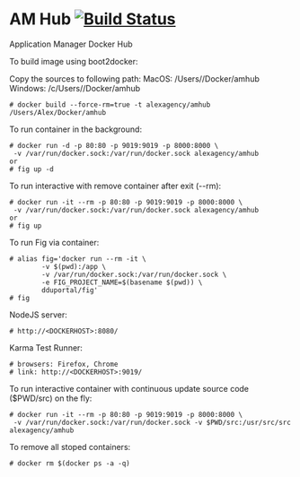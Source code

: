 # AM Hub [![Build Status](https://api.travis-ci.org/alex-agency/AMHub.png)](https://travis-ci.org/alex-agency/AMHub)

Application Manager Docker Hub


To build image using boot2docker:

Copy the sources to following path:
MacOS: /Users/<USERNAME>/Docker/amhub 
Windows: /c/Users/<USERNAME>/Docker/amhub

```
# docker build --force-rm=true -t alexagency/amhub /Users/Alex/Docker/amhub
```

To run container in the background:

```
# docker run -d -p 80:80 -p 9019:9019 -p 8000:8000 \
 -v /var/run/docker.sock:/var/run/docker.sock alexagency/amhub
or
# fig up -d
```

To run interactive with remove container after exit (--rm):

```
# docker run -it --rm -p 80:80 -p 9019:9019 -p 8000:8000 \
 -v /var/run/docker.sock:/var/run/docker.sock alexagency/amhub
or
# fig up
```

To run Fig via container:

```
# alias fig='docker run --rm -it \
        -v $(pwd):/app \
        -v /var/run/docker.sock:/var/run/docker.sock \
        -e FIG_PROJECT_NAME=$(basename $(pwd)) \
        dduportal/fig'
# fig
```

NodeJS server:

```
# http://<DOCKERHOST>:8080/
```

Karma Test Runner:

```
# browsers: Firefox, Chrome
# link: http://<DOCKERHOST>:9019/
```

To run interactive container with continuous update source code ($PWD/src) on the fly:

```
# docker run -it --rm -p 80:80 -p 9019:9019 -p 8000:8000 \
 -v /var/run/docker.sock:/var/run/docker.sock -v $PWD/src:/usr/src/src alexagency/amhub
```

To remove all stoped containers:

```
# docker rm $(docker ps -a -q)
```
